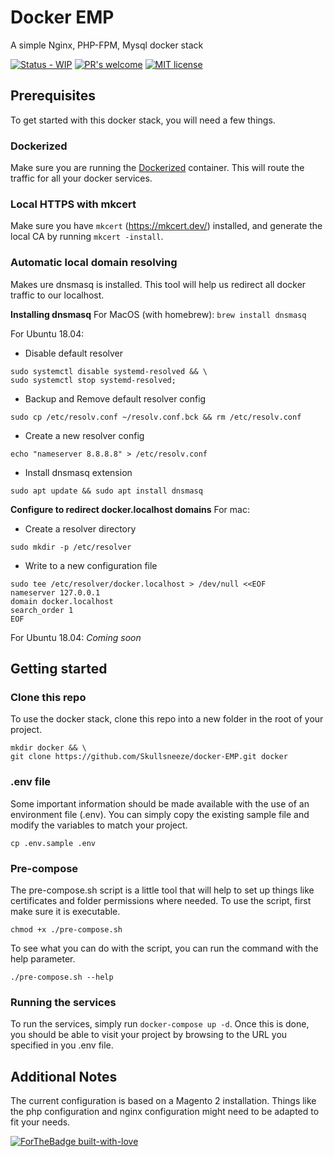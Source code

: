 # Docker EMP
A simple Nginx, PHP-FPM, Mysql docker stack

[![Status - WIP](https://img.shields.io/badge/status-WIP-yellow.svg)](https://shields.io/)
[![PR's welcome](https://img.shields.io/badge/PR's-Welcome!-green.svg)](https://shields.io/)
[![MIT license](https://img.shields.io/github/license/Naereen/StrapDown.js.svg)](https://github.com/Naereen/StrapDown.js/blob/master/LICENSE)


## Prerequisites
To get started with this docker stack, you will need a few things.

### Dockerized
Make sure you are running the [Dockerized](https://github.com/Skullsneeze/dockerized) container. This will route the traffic for all your docker services.
 
### Local HTTPS with mkcert
Make sure you have `mkcert` (https://mkcert.dev/) installed, and generate the local CA by running `mkcert -install`.

### Automatic local domain resolving
Makes ure dnsmasq is installed. This tool will help us redirect all docker traffic to our localhost.

**Installing dnsmasq**
For MacOS (with homebrew): `brew install dnsmasq`

For Ubuntu 18.04:
- Disable default resolver
```
sudo systemctl disable systemd-resolved && \
sudo systemctl stop systemd-resolved;
```
- Backup and Remove default resolver config
```
sudo cp /etc/resolv.conf ~/resolv.conf.bck && rm /etc/resolv.conf
```
- Create a new resolver config
```
echo "nameserver 8.8.8.8" > /etc/resolv.conf
```
- Install dnsmasq extension
```
sudo apt update && sudo apt install dnsmasq
```

**Configure to redirect docker.localhost domains**
For mac:
- Create a resolver directory
```
sudo mkdir -p /etc/resolver
```
- Write to a new configuration file
```
sudo tee /etc/resolver/docker.localhost > /dev/null <<EOF
nameserver 127.0.0.1
domain docker.localhost
search_order 1
EOF
```

For Ubuntu 18.04:
_Coming soon_

## Getting started

### Clone this repo
To use the docker stack, clone this repo into a new folder in the root of your project.
```
mkdir docker && \
git clone https://github.com/Skullsneeze/docker-EMP.git docker
```

### .env file
Some important information should be made available with the use of an environment file (.env). You can simply copy the existing sample file and modify the variables to match your project.
```
cp .env.sample .env
```

### Pre-compose
The pre-compose.sh script is a little tool that will help to set up things like certificates and folder permissions where needed.
To use the script, first make sure it is executable.
```
chmod +x ./pre-compose.sh
```
To see what you can do with the script, you can run the command with the help parameter.
```
./pre-compose.sh --help
```

### Running the services
To run the services, simply run `docker-compose up -d`. Once this is done, you should be able to visit your project by browsing to the URL you specified in you .env file.

## Additional Notes
The current configuration is based on a Magento 2 installation. Things like the php configuration and nginx configuration might need to be adapted to fit your needs.

[![ForTheBadge built-with-love](http://ForTheBadge.com/images/badges/built-with-love.svg)](https://GitHub.com/Naereen/)

